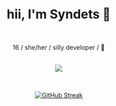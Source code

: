 <div align="center">
<h1>hii, I'm Syndets 👋</h1><br />
</div>


  <p float="left">
    <div align="center">
      16 / she/her / silly developer / 🩷<br />
      <br />
      <p><a href="https://discord.com/users/486492399657418762"><img align="center" src="https://lanyard.cnrad.dev/api/486492399657418762"></a></p>
      <br />
      <p>
        <a href="https://git.io/streak-stats"><img src="https://github-readme-streak-stats.herokuapp.com?user=syndets&theme=catppuccin-mocha&hide_border=true&border_radius=10&card_width=495&card_height=200&background=302C33" alt="GitHub Streak" /></a>
      </p>
    </div>
  </p>
</p>
